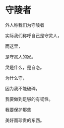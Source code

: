 ﻿# 守陵者
外人称我们为守陵者

实际我们称呼自己是守灵人，

而这里，

是守灵人的家。

灵是什么，是自恋。

为什么守，

因为我不能破碎，

我要做到足够的有韧性。

我要保护那些

美好而珍贵的东西。